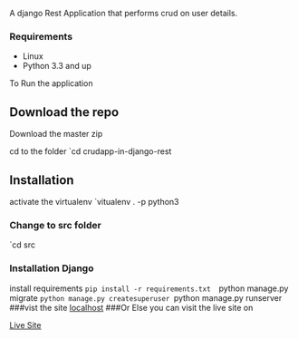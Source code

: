 A django Rest Application that performs crud on user details.


### Requirements
* Linux
* Python 3.3 and up

To Run the application
## Download the repo 
Download the master zip 

cd to the folder
 `cd crudapp-in-django-rest 
## Installation
 activate the virtualenv 
 `vitualenv . -p python3 
 ### Change to  src folder
`cd src 
 ### Installation Django
 install requirements 
 `pip install -r requirements.txt 
 `python manage.py migrate 
 `python manage.py createsuperuser
`python manage.py runserver 
 ###vist the site 
 [localhost](http://localhost:8000/api/)
###Or Else you can visit the live site on

[Live Site](https://crudappdhana.herokuapp.com/api/)
